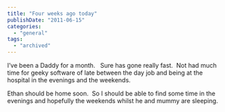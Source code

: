 ```yaml
---
title: "Four weeks ago today"
publishDate: "2011-06-15"
categories: 
  - "general"
tags:
  - "archived"
---
```


I’ve been a Daddy for a month.   Sure has gone really fast.  Not had much time for geeky software of late between the day job and being at the hospital in the evenings and the weekends.

  
Ethan should be home soon.  So I should be able to find some time in the evenings and hopefully the weekends whilst he and mummy are sleeping.
